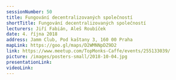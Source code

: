 ```yaml
---
sessionNumber: 50
title: Fungování decentralizovaných společností
shortTitle: Fungování decentralizovaných společností
lecturers: Jiří Fabián, Aleš Roubíček
date: 4. října 2018
address: Jamm Club, Pod kaštany 3, 160 00 Praha
mapLink: https://goo.gl/maps/D2WMNNpDZ9D2
link: https://www.meetup.com/TopMonks-Caffe/events/255133039/
picture: /images/posters-small/2018-10-04.jpg
presentationLink:
videoLink:
---
```

